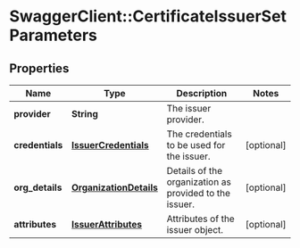 # SwaggerClient::CertificateIssuerSetParameters

## Properties
Name | Type | Description | Notes
------------ | ------------- | ------------- | -------------
**provider** | **String** | The issuer provider. | 
**credentials** | [**IssuerCredentials**](IssuerCredentials.md) | The credentials to be used for the issuer. | [optional] 
**org_details** | [**OrganizationDetails**](OrganizationDetails.md) | Details of the organization as provided to the issuer. | [optional] 
**attributes** | [**IssuerAttributes**](IssuerAttributes.md) | Attributes of the issuer object. | [optional] 



